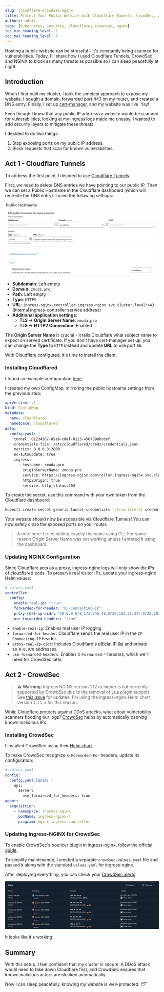 ```yaml
---
slug: cloudflare-crowdsec-nginx
title: Protect Your Public Website with Cloudflare Tunnels, CrowdSec, and NGINX
authors: adzik
tags: [kubernetes, security, cloudflare, crowdsec, nginx]
toc_min_heading_level: 2
toc_max_heading_level: 3
---
```


Hosting a public website can be stressful - it's constantly being scanned for vulnerabilities.
Today, I'll share how I used Cloudflare Tunnels, CrowdSec, and NGINX
to block as many threats as possible so I can sleep peacefully at night.

<!-- truncate -->

## Introduction

When I first built my cluster, I took the simplest approach to expose my website.
I bought a domain, forwarded port 443 on my router, and created a DNS entry.
Finally, I set up [cert-manager](https://cert-manager.io/), and my website was live. Yay!

Even though I knew that any public IP address or website would be scanned for vulnerabilities,
looking at my ingress logs made me uneasy.
I wanted to add security layers to mitigate these threats.

I decided to do two things:

1. Stop exposing ports on my public IP address.
2. Block requests that scan for known vulnerabilities.

## Act 1 - Cloudflare Tunnels

To address the first point, I decided to use
[Cloudflare Tunnels](https://developers.cloudflare.com/cloudflare-one/connections/connect-networks/get-started/create-remote-tunnel/).

First, we need to delete DNS entries we have pointing to our public IP.
Then we can set a Public Hostname in the Cloudflare dashboard (which will recreate the DNS entry).
I used the following settings:

![Cloudflare](cloudflare.webp)

- **Subdomain**: Left empty
- **Domain**: `zmuda.pro`
- **Path**: Left empty
- **Type**: `HTTPS`
- **URL**: `ingress-nginx-controller.ingress-nginx.svc.cluster.local:443` (internal ingress-controller service address)
- **Additional application settings**:
  - **TLS → Origin Server Name**: `zmuda.pro`
  - **TLS → HTTP2 Connection**: Enabled

The **Origin Server Name** is crucial - it tells Cloudflare what subject name to expect on served certificate.
If you don't have cert-manager set up, you can change the **Type** to `HTTP` instead and update **URL** to use port `80`.

With Cloudflare configured, it's time to install the client.

### Installing Cloudflared

I found an example configuration
[here](https://github.com/cloudflare/argo-tunnel-examples/blob/master/named-tunnel-k8s/cloudflared.yaml).

I created my own ConfigMap, mirroring the public hostname settings from the previous step:

```yaml
apiVersion: v1
kind: ConfigMap
metadata:
  name: cloudflared
  namespace: cloudflared
data:
  config.yaml: |
    tunnel: 01234567-89ab-cdef-0123-456789abcdef
    credentials-file: /etc/cloudflared/creds/credentials.json
    metrics: 0.0.0.0:2000
    no-autoupdate: true
    ingress:
      - hostname: zmuda.pro
        originServerName: zmuda.pro
        service: https://ingress-nginx-controller.ingress-nginx.svc.cluster.local:443
        http2Origin: true
      - service: http_status:404
```

To create the secret, use this command with your own token from the Cloudflare dashboard:

```bash
kubectl create secret generic tunnel-credentials --from-literal credentials.json=eyJBY...
```

Your website should now be accessible via Cloudflare Tunnels!
You can now safely close the exposed ports on your router.

> A note here: I tried setting exactly the same using CLI. For some reason
> Origin Server Name was not working unless I entered it using the dashboard.

### Updating NGINX Configuration

Since Cloudflare acts as a proxy, ingress-nginx logs will only show the IPs of cloudflared pods.
To preserve real visitor IPs, update your ingress-nginx Helm values:

```yaml
# values.yaml
controller:
  config:
    enable-real-ip: "true"
    forwarded-for-header: "CF-Connecting-IP"
    proxy-real-ip-cidr: "10.0.0.0/8,173.245.48.0/20,103.21.244.0/22,103.22.200.0/22,103.31.4.0/22,141.101.64.0/18,108.162.192.0/18,190.93.240.0/20,188.114.96.0/20,197.234.240.0/22,198.41.128.0/17,162.158.0.0/15,104.16.0.0/13,104.24.0.0/14,172.64.0.0/13,131.0.72.0/22"
    use-forwarded-headers: "true"
```

- `enable-real-ip`: Enables real user IP logging.
- `forwarded-for-header`: Cloudflare sends the real user IP in the `CF-Connecting-IP` header.
- `proxy-real-ip-cidr`: Includes Cloudflare's [official IP list](https://www.cloudflare.com/ips-v4/#) and private `10.0.0.0/8` addresses.
- `use-forwarded-headers`: Enables `X-Forwarded-*` headers, which we'll need for CrowdSec later.

## Act 2 - CrowdSec

> :warning: **Warning:** Ingress NGINX version 1.12 or higher is not currently supported by CrowdSec due to the removal of Lua plugin support.
> See [this issue](https://github.com/crowdsecurity/cs-openresty-bouncer/issues/60) for updates.
> I'm using the ingress-nginx Helm chart version `4.11.x` for this reason.

While Cloudflare protects against DDoS attacks, what about vulnerability scanners flooding our logs?
[CrowdSec](https://app.crowdsec.net/) helps by automatically banning known malicious IPs.

### Installing CrowdSec

I installed CrowdSec using their [Helm chart](https://github.com/crowdsecurity/helm-charts/blob/main/charts/crowdsec/README.md).

To make CrowdSec recognize `X-Forwarded-For` headers, update its configuration:

```yaml
# values.yaml
config:
  config.yaml.local: |
    api:
      server:
        use_forwarded_for_headers: true
agent:
  acquisition:
    - namespace: ingress-nginx
      podName: ingress-nginx-*
      program: nginx-ingress-controller
```

### Updating Ingress-NGINX for CrowdSec

To enable CrowdSec's bouncer plugin in ingress-nginx, follow the [official guide](https://docs.crowdsec.net/u/bouncers/ingress-nginx).

To simplify maintenance, I created a separate `crowdsec-values.yaml` file and passed it along with the standard `values.yaml` for ingress-nginx.

After deploying everything, you can check your [CrowdSec alerts](https://app.crowdsec.net/alerts).

![CrowdSec](crowdsec.webp)

It looks like it's working!

## Summary

With this setup, I feel confident that my cluster is secure.
A DDoS attack would need to take down Cloudflare first, and CrowdSec ensures that known malicious actors are blocked automatically.

Now I can sleep peacefully, knowing my website is well-protected. 😴

